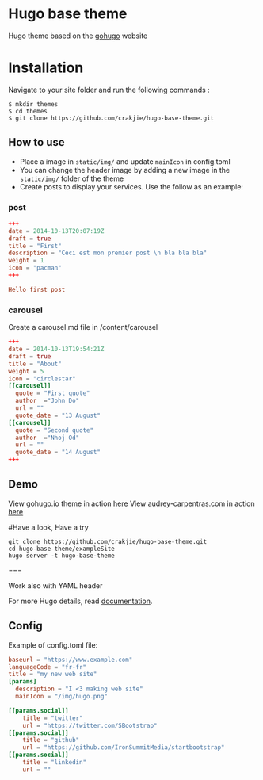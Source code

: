 # Hugo base theme

Hugo theme based on the [gohugo](https://gohugo.io) website

# Installation

Navigate to your site folder and run the following commands :

    $ mkdir themes
    $ cd themes
    $ git clone https://github.com/crakjie/hugo-base-theme.git

## How to use
 - Place a image in `static/img/` and update `mainIcon` in config.toml
 - You can change the header image by adding a new image in the `static/img/` folder of the theme
 - Create posts to display your services. Use the follow as an example:

### post

```toml
+++
date = 2014-10-13T20:07:19Z
draft = true
title = "First"
description = "Ceci est mon premier post \n bla bla bla"
weight = 1
icon = "pacman"
+++

Hello first post
```
### carousel

Create a carousel.md file in /content/carousel

```toml
+++
date = 2014-10-13T19:54:21Z
draft = true
title = "About"
weight = 5
icon = "circlestar"
[[carousel]]
  quote = "First quote"
  author  ="John Do"
  url = ""
  quote_date = "13 August"
[[carousel]]
  quote = "Second quote"
  author  ="Nhoj Od"
  url = ""
  quote_date = "14 August"
+++
```



## Demo
View gohugo.io theme in action [here](https://gohugo.io)
View audrey-carpentras.com in action [here](http://audrey-carpentras.com/)

#Have a look, Have a try
```
git clone https://github.com/crakjie/hugo-base-theme.git
cd hugo-base-theme/exampleSite
hugo server -t hugo-base-theme
```

===

Work also with YAML header

For more Hugo details, read [documentation](http://gohugo.io/overview/introduction/).


## Config

Example of config.toml file:
```toml
baseurl = "https://www.example.com"
languageCode = "fr-fr"
title = "my new web site"
[params]
  description = "I <3 making web site"
  mainIcon = "/img/hugo.png"

[[params.social]]
    title = "twitter"
    url = "https://twitter.com/SBootstrap"
[[params.social]]
    title = "github"
    url = "https://github.com/IronSummitMedia/startbootstrap"
[[params.social]]
    title = "linkedin"
    url = ""
```
